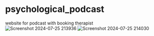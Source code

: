 # psychological_podcast
website for podcast with booking therapist
![Screenshot 2024-07-25 213936](https://github.com/user-attachments/assets/03e48d7e-db2d-4baa-98cd-2735f426818b)
![Screenshot 2024-07-25 214030](https://github.com/user-attachments/assets/6d06a3b6-3285-473a-a937-5dc83932e30e)
